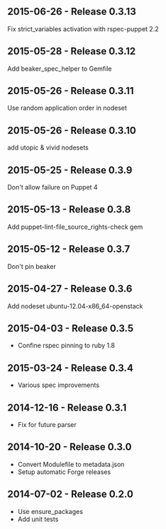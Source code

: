 ## 2015-06-26 - Release 0.3.13

Fix strict_variables activation with rspec-puppet 2.2

## 2015-05-28 - Release 0.3.12

Add beaker_spec_helper to Gemfile

## 2015-05-26 - Release 0.3.11

Use random application order in nodeset

## 2015-05-26 - Release 0.3.10

add utopic & vivid nodesets

## 2015-05-25 - Release 0.3.9

Don't allow failure on Puppet 4

## 2015-05-13 - Release 0.3.8

Add puppet-lint-file_source_rights-check gem

## 2015-05-12 - Release 0.3.7

Don't pin beaker

## 2015-04-27 - Release 0.3.6

Add nodeset ubuntu-12.04-x86_64-openstack

## 2015-04-03 - Release 0.3.5

- Confine rspec pinning to ruby 1.8

## 2015-03-24 - Release 0.3.4

- Various spec improvements

## 2014-12-16 - Release 0.3.1

- Fix for future parser

## 2014-10-20 - Release 0.3.0

- Convert Modulefile to metadata.json
- Setup automatic Forge releases

## 2014-07-02 - Release 0.2.0

- Use ensure_packages
- Add unit tests
